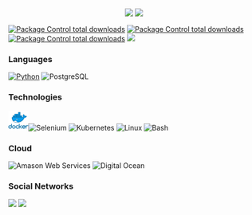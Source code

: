 
<br>
<p align = "center">
  <img src = "https://github-readme-stats.vercel.app/api?username=DenisMurynka&show_icons=true&theme=tokyonight&line_height=27">
  <img src = "https://github-readme-stats.vercel.app/api/top-langs/?username=DenisMurynka&hide=css,java,html&theme=tokyonight">
</p>


[![Package Control total downloads](https://img.shields.io/badge/Name-Denis-ff69b4)]()
[![Package Control total downloads](https://img.shields.io/badge/Sex-Yes-green)]()
[![Package Control total downloads](https://img.shields.io/badge/Gender-Engineer-yellow)]()
[![](https://img.shields.io/badge/TG-denowns-blue)](https://t.me/denowns)





### Languages

[![Python](https://img.shields.io/badge/-Python-fff?&logo=python)](https://github.com/DenisMurynka?tab=repositories&q=&type=&language=python)
![PostgreSQL](https://img.shields.io/badge/-PostgreSQL-fff?&logo=PostgreSQL&logoColor=336791)



### Technologies
<img title="Docker" alt="Docker" width="40px" src="https://raw.githubusercontent.com/github/explore/master/topics/docker/docker.png"><img title="Selenium" alt="Selenium" width="40px" src="https://img.icons8.com/color/48/000000/selenium-test-automation.png">
<img title="Kubernetes" alt="Kubernetes" width="40px" src="https://img.icons8.com/color/2x/kubernetes.png">
<img title="Linux" alt="Linux" width="40px" src="https://img.icons8.com/color/2x/linux.png">
<img title="Bash" alt="Bash" width="40px" src="https://img.icons8.com/plasticine/2x/bash.png">

### Cloud
<img title="Amason Web Services" alt="Amason Web Services" width="40px" src="https://img.icons8.com/color/452/amazon-web-services.png">
<img title="Digital Ocean" alt="Digital Ocean" width="40px" src="https://img.icons8.com/windows/344/digital-ocean.png">

### Social Networks
[<img src="https://img.shields.io/badge/-%230077B5.svg?&style=for-the-badge&logo=linkedin&logoColor=white" />](https://www.linkedin.com/in/demnis-murynka/) 
[<img src = "https://img.shields.io/badge/-%23E4405F.svg?&style=for-the-badge&logo=instagram&logoColor=white">](https://www.instagram.com/denis.murynka/) 